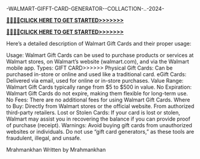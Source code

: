  -WALMART-GIFFT-CARD-GENERATOR--COLLACTION-..-2024-



**[🚩🚩🚩🚩CILICK HERE TO GET STARTED>>>>>>>](https://cutt.ly/peZJyoVW)**
 
**[🚩🚩🚩🚩CILICK HERE TO GET STARTED>>>>>>>](https://cutt.ly/peZJyoVW)**

Here’s a detailed description of Walmart Gift Cards and their proper usage:

Usage:
Walmart Gift Cards can be used to purchase products or services at Walmart stores, on Walmart’s website (walmart.com), and via the Walmart mobile app.
Types:
GIFT CARD>>>>>>
Physical Gift Cards: Can be purchased in-store or online and used like a traditional card.
eGift Cards: Delivered via email, used for online or in-store purchases.
Value Range:
Walmart Gift Cards typically range from $5 to $500 in value.
No Expiration:
Walmart Gift Cards do not expire, making them flexible for long-term use.
No Fees:
There are no additional fees for using Walmart Gift Cards.
Where to Buy:
Directly from Walmart stores or the official website.
From authorized third-party retailers.
Lost or Stolen Cards:
If your card is lost or stolen, Walmart may assist you in recovering the balance if you can provide proof of purchase (receipt).
Warnings:
Avoid buying gift cards from unauthorized websites or individuals.
Do not use “gift card generators,” as these tools are fraudulent, illegal, and unsafe.




Mrahmankhan
Written by Mrahmankhan

